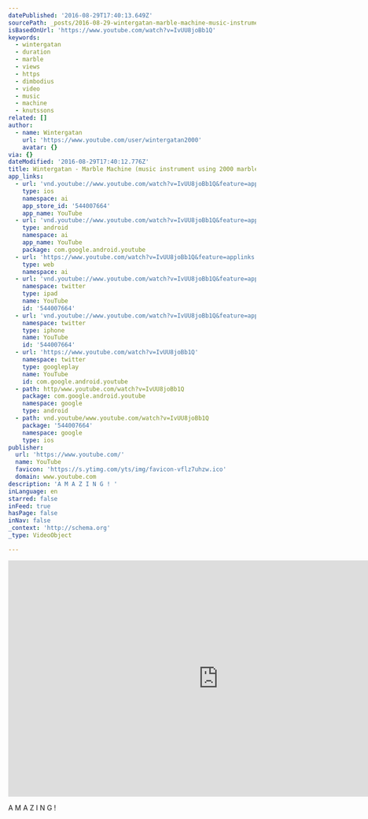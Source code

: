 ```yaml
---
datePublished: '2016-08-29T17:40:13.649Z'
sourcePath: _posts/2016-08-29-wintergatan-marble-machine-music-instrument-using-2000-ma.md
isBasedOnUrl: 'https://www.youtube.com/watch?v=IvUU8joBb1Q'
keywords:
  - wintergatan
  - duration
  - marble
  - views
  - https
  - dimbodius
  - video
  - music
  - machine
  - knutssons
related: []
author:
  - name: Wintergatan
    url: 'https://www.youtube.com/user/wintergatan2000'
    avatar: {}
via: {}
dateModified: '2016-08-29T17:40:12.776Z'
title: Wintergatan - Marble Machine (music instrument using 2000 marbles)
app_links:
  - url: 'vnd.youtube://www.youtube.com/watch?v=IvUU8joBb1Q&feature=applinks'
    type: ios
    namespace: ai
    app_store_id: '544007664'
    app_name: YouTube
  - url: 'vnd.youtube://www.youtube.com/watch?v=IvUU8joBb1Q&feature=applinks'
    type: android
    namespace: ai
    app_name: YouTube
    package: com.google.android.youtube
  - url: 'https://www.youtube.com/watch?v=IvUU8joBb1Q&feature=applinks'
    type: web
    namespace: ai
  - url: 'vnd.youtube://www.youtube.com/watch?v=IvUU8joBb1Q&feature=applinks'
    namespace: twitter
    type: ipad
    name: YouTube
    id: '544007664'
  - url: 'vnd.youtube://www.youtube.com/watch?v=IvUU8joBb1Q&feature=applinks'
    namespace: twitter
    type: iphone
    name: YouTube
    id: '544007664'
  - url: 'https://www.youtube.com/watch?v=IvUU8joBb1Q'
    namespace: twitter
    type: googleplay
    name: YouTube
    id: com.google.android.youtube
  - path: http/www.youtube.com/watch?v=IvUU8joBb1Q
    package: com.google.android.youtube
    namespace: google
    type: android
  - path: vnd.youtube/www.youtube.com/watch?v=IvUU8joBb1Q
    package: '544007664'
    namespace: google
    type: ios
publisher:
  url: 'https://www.youtube.com/'
  name: YouTube
  favicon: 'https://s.ytimg.com/yts/img/favicon-vflz7uhzw.ico'
  domain: www.youtube.com
description: 'A M A Z I N G ! '
inLanguage: en
starred: false
inFeed: true
hasPage: false
inNav: false
_context: 'http://schema.org'
_type: VideoObject

---
```

<iframe src="https://cdn.embedly.com/widgets/media.html?src=https%3A%2F%2Fwww.youtube.com%2Fembed%2FIvUU8joBb1Q%3Ffeature%3Doembed&amp;url=http%3A%2F%2Fwww.youtube.com%2Fwatch%3Fv%3DIvUU8joBb1Q&amp;image=https%3A%2F%2Fi.ytimg.com%2Fvi%2FIvUU8joBb1Q%2Fhqdefault.jpg&amp;key=b7d04c9b404c499eba89ee7072e1c4f7&amp;type=text%2Fhtml&amp;schema=youtube" width="854" height="480" scrolling="no" frameborder="0" allowfullscreen="" style=""></iframe>

A M A Z I N G !